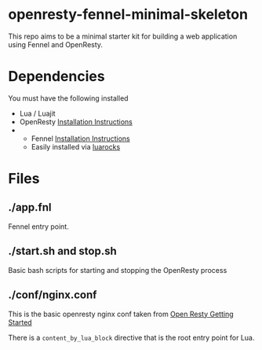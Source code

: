 # openresty-fennel-minimal-skeleton

This repo aims to be a minimal starter kit for building a web application using Fennel and OpenResty.

# Dependencies

You must have the following installed
- Lua / Luajit
- OpenResty [Installation Instructions](https://openresty.org/en/installation.html)
- - Fennel [Installation Instructions](https://fennel-lang.org/setup#downloading-fennel)
  - Easily installed via [luarocks](https://luarocks.org)

# Files

## ./app.fnl
Fennel entry point.

## ./start.sh and stop.sh
Basic bash scripts for starting and stopping the OpenResty process

## ./conf/nginx.conf 
This is the basic openresty nginx conf taken from [Open Resty Getting Started](https://openresty.org/en/getting-started.html)

There is a `content_by_lua_block` directive that is the root entry point for Lua.
